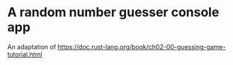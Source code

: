 # A random number guesser console app

An adaptation of https://doc.rust-lang.org/book/ch02-00-guessing-game-tutorial.html 
